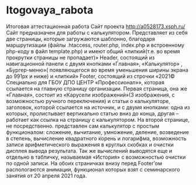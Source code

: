 # Itogovaya_rabota
Итоговая аттестационная работа
Сайт проекта http://a0528173.xsph.ru/
Сайт  предназначен для работы с калькулятором.
Представляет из себя две страницы, которые загружаются шаблонно, благодаря маршрутизации (файлы .htaccess, router.php, index.php и встроенному php-коду в файл template.php) и имеют общий «липкий(т.е. во время прокрутки страницы не пропадает)» Header, состоящий из навигационной панели с двумя кнопками «Главная», «Калькулятор» , «Бургер-меню»( появляющегося во время уменьшения ширины экрана до 991px и ниже) и «липкий» Footer, состоящий из строчки «2021© Специально для ГБОУ ДПО ЦЕНТР «Профессионал»», которая ссылается на главную страницу организации.
Первая страница, она же «Главная», состоит из «Карусели изображений»(3 изображения, с возможностью ручного переключения) и  статьи о калькуляторе, заголовок, которой ссылается на источник, и с двумя кнопками: одна из которых, пролистывает  вертикально статью вниз до конца, другая – работает как  ссылка на страницу с калькулятором.
На второй странице, не посредственно. представлен сам калькулятор с простым функционалом: сложение, вычитание, умножение, деление, возведение в степень, вычисление квадратного корень и логарифма, возможность записи арифметического выражения в круглых скобках и очистки дисплея вывода результата. Так же вычислений выводятся еще и отдельно в табличку, называемая «История» с возможностью очистки по одной записи.
На обоих страничках внизу перед Footer’ом распологаются анимации, функционал которых взят с семинарского занятия от 20 апреля 2021 года.
